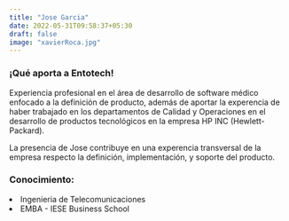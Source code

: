```yaml
---
title: "Jose Garcia"
date: 2022-05-31T09:58:37+05:30
draft: false
image: "xavierRoca.jpg"
---
```


<h3> ¡Qué aporta a Entotech!</h3>
Experiencia profesional en el área de desarrollo de software médico enfocado a la definición de producto, además de aportar la experencia de haber trabajado en los departamentos de Calidad y Operaciones en el desarrollo de productos tecnológicos en la empresa HP INC (Hewlett-Packard).

La presencia de Jose contribuye en una experencia transversal de la empresa respecto la definición, implementación, y soporte del producto.

<h3> Conocimiento:</h3>
<li>Ingenieria de Telecomunicaciones</li>
<li>EMBA - IESE Business School</li>